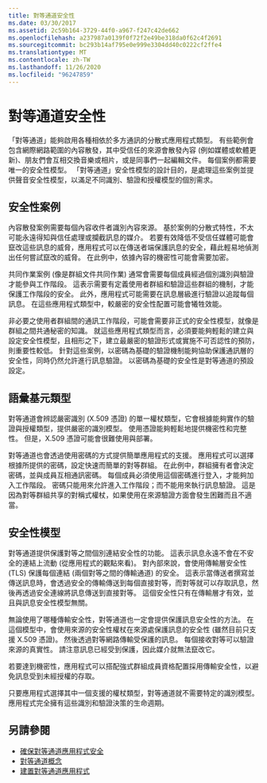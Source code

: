 ```yaml
---
title: 對等通道安全性
ms.date: 03/30/2017
ms.assetid: 2c59b164-3729-44f0-a967-f247c42de662
ms.openlocfilehash: a237987a0139f0f72f2e49be318da0f62c4f2691
ms.sourcegitcommit: bc293b14af795e0e999e3304dd40c0222cf2ffe4
ms.translationtype: MT
ms.contentlocale: zh-TW
ms.lasthandoff: 11/26/2020
ms.locfileid: "96247859"
---
```

# <a name="peer-channel-security"></a>對等通道安全性

「對等通道」能夠啟用各種相依於多方通訊的分散式應用程式類型。 有些範例會包含網際網路範圍的內容散發，其中受信任的來源會散發內容 (例如媒體或軟體更新)、朋友們會互相交換音樂或相片，或是同事們一起編輯文件。 每個案例都需要唯一的安全性模型。 「對等通道」安全性模型的設計目的，是處理這些案例並提供聲音安全性模型，以滿足不同識別、驗證和授權模型的個別需求。  
  
## <a name="security-scenarios"></a>安全性案例  

 內容散發案例需要每個內容收件者識別內容來源。 基於案例的分散式特性，不太可能永遠得知與信任處理或攔截訊息的媒介。 若要有效降低不受信任媒體可能會竄改這些訊息的威脅，應用程式可以在傳送者端保護訊息的安全，藉此輕易地偵測出任何嘗試竄改的威脅。 在此例中，依據內容的機密性可能會需要加密。  
  
 共同作業案例 (像是群組文件共同作業) 通常會需要每個成員經過個別識別與驗證才能參與工作階段。 這表示需要有定義使用者群組和驗證這些群組的機制，才能保護工作階段的安全。 此外，應用程式可能需要在訊息層級進行驗證以追蹤每個訊息。 在這些應用程式類型中，較嚴密的安全性配置可能會犧牲效能。  
  
 非必要之使用者群組間的通訊工作階段，可能會需要非正式的安全性模型，就像是群組之間共通秘密的知識。 就這些應用程式類型而言，必須要能夠輕鬆的建立與設定安全性模型，且相形之下，建立最嚴密的驗證形式或實施不可否認性的預防，則重要性較低。 針對這些案例，以密碼為基礎的驗證機制能夠協助保護通訊層的安全性，同時仍然允許進行訊息驗證。 以密碼為基礎的安全性是對等通道的預設設定。  
  
## <a name="token-types"></a>語彙基元類型  

 對等通道會辨認嚴密識別 (X.509 憑證) 的單一權杖類型，它會根據能夠實作的驗證與授權類型，提供嚴密的識別模型。 使用憑證能夠輕鬆地提供機密性和完整性。 但是，X.509 憑證可能會很難使用與部署。  
  
 對等通道也會透過使用密碼的方式提供簡單應用程式的支援。 應用程式可以選擇根據所提供的密碼，設定快速而簡單的對等群組。 在此例中，群組擁有者會決定密碼，並與成員互相通訊密碼。 每個成員必須使用這個密碼進行登入，才能夠加入工作階段。 密碼只能用來允許進入工作階段；而不能用來執行訊息驗證。 這是因為對等群組共享的對稱式權杖，如果使用在來源驗證方面會發生困難而且不適當。  
  
## <a name="security-model"></a>安全性模型  

 對等通道提供保護對等之間個別連結安全性的功能。 這表示訊息永遠不會在不安全的連結上流動 (從應用程式的觀點來看)。 對內部來說，會使用傳輸層安全性 (TLS) 保護每個連結 (兩個對等之間的傳輸通道) 的安全。 這表示當傳送者撰寫並傳送訊息時，會透過安全的傳輸傳送到每個直接對等，而對等就可以存取訊息，然後再透過安全連線將訊息傳送到直接對等。 這個安全性只有在傳輸層才有效，並且與訊息安全性模型無關。  
  
 無論使用了哪種傳輸安全性，對等通道也一定會提供保護訊息安全性的方法。 在這個模型中，會使用來源的安全性權杖在來源處保護訊息的安全性 (雖然目前只支援 X.509 憑證)。 然後透過對等網路傳輸受保護的訊息。 每個接收對等可以驗證來源的真實性。 請注意訊息已經受到保護，因此媒介就無法竄改它。  
  
 若要達到機密性，應用程式可以搭配強式群組成員資格配置採用傳輸安全性，以避免訊息受到未經授權的存取。  
  
 只要應用程式選擇其中一個支援的權杖類型，對等通道就不需要特定的識別模型。 應用程式完全擁有這些識別和驗證決策的生命週期。  
  
## <a name="see-also"></a>另請參閱

- [確保對等通道應用程式安全](securing-peer-channel-applications.md)
- [對等通道概念](peer-channel-concepts.md)
- [建置對等通道應用程式](building-a-peer-channel-application.md)
